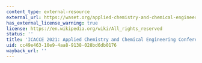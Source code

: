 ```yaml
---
content_type: external-resource
external_url: https://waset.org/applied-chemistry-and-chemical-engineering-conference-in-august-2021-in-montreal
has_external_license_warning: true
license: https://en.wikipedia.org/wiki/All_rights_reserved
status: ''
title: 'ICACCE 2021: Applied Chemistry and Chemical Engineering Conference'
uid: cc49e463-10e9-4aa8-9138-028bd6db0176
wayback_url: ''
---
```

